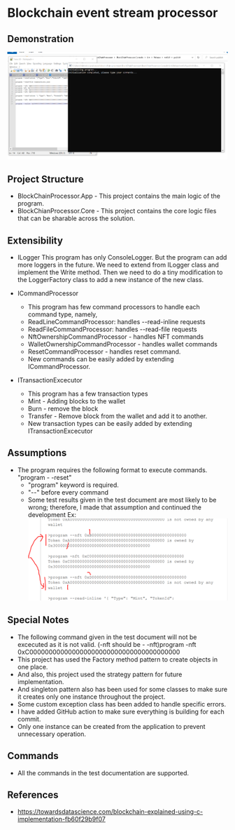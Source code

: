 # Blockchain event stream processor
## Demonstration
[![](https://github.com/hbtmrt/block-chain-processor/blob/main/blockchain-demo.gif)](https://github.com/hbtmrt/block-chain-processor/blob/main/blockchain-demo.gif)

## Project Structure
- BlockChainProcessor.App - This project contains the main logic of the program.
- BlockChianProcessor.Core - This project contains the core logic files that can be sharable across the solution.
## Extensibility
- ILogger
This program has only ConsoleLogger. But the program can add more loggers in the future. We need to extend from ILogger class and implement the Write method. Then we need to do a tiny modification to the LoggerFactory class to add a new instance of the new class.

- ICommandProcessor
  - This program has few command processors to handle each command type, namely, 
  - ReadLineCommandProcessor: handles --read-inline requests
  - ReadFileCommandProcessor: handles --read-file requests
  - NftOwnershipCommandProcessor - handles NFT commands
  - WalletOwnershipCommandProcessor - handles wallet commands
  - ResetCommandProcessor - handles reset command.
  - New commands can be easily added by extending ICommandProcessor.

- ITransactionExcecutor
  - This program has a few transaction types
  - Mint - Adding blocks to the wallet
  - Burn - remove the block
  - Transfer - Remove block from the wallet and add it to another.
  - New transaction types can be easily added by extending ITransactionExcecutor

## Assumptions
- The program requires the following format to execute commands.
"program - -reset"
  - "program" keyword is required.
  - "--" before every command
  - Some test results given in the test document are most likely to be wrong; therefore, I made that assumption and continued the development
Ex: 
[![](https://github.com/hbtmrt/block-chain-processor/blob/main/Error_commands.PNG)](https://github.com/hbtmrt/block-chain-processor/blob/main/Error_commands.PNG)
## Special Notes
- The following command given in the test document will not be excecuted as it is not valid. (-nft should be - -nft)program -nft 0xC000000000000000000000000000000000000000
- This project has used the Factory method pattern to create objects in one place.
- And also, this project used the strategy pattern for future implementation.
- And singleton pattern also has been used for some classes to make sure it creates only one instance throughout the project.
- Some custom exception class has been added to handle specific errors.
- I have added GitHub action to make sure everything is building for each commit.
- Only one instance can be created from the application to prevent unnecessary operation.

## Commands
- All the commands in the test documentation are supported.

## References
- https://towardsdatascience.com/blockchain-explained-using-c-implementation-fb60f29b9f07
